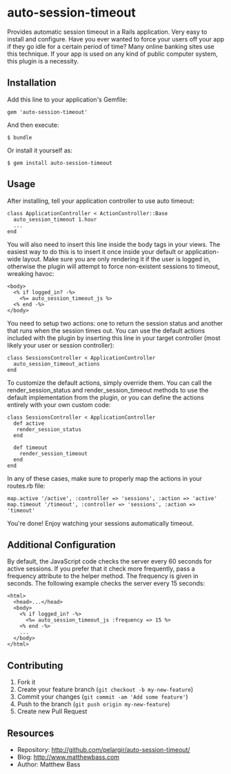 # auto-session-timeout

Provides automatic session timeout in a Rails application. Very easy
to install and configure. Have you ever wanted to force your users
off your app if they go idle for a certain period of time? Many
online banking sites use this technique. If your app is used on any
kind of public computer system, this plugin is a necessity.

## Installation

Add this line to your application's Gemfile:

    gem 'auto-session-timeout'

And then execute:

    $ bundle

Or install it yourself as:

    $ gem install auto-session-timeout

## Usage

After installing, tell your application controller to use auto timeout:

    class ApplicationController < ActionController::Base
      auto_session_timeout 1.hour
      ...
    end

You will also need to insert this line inside the body tags in your
views. The easiest way to do this is to insert it once inside your
default or application-wide layout. Make sure you are only rendering
it if the user is logged in, otherwise the plugin will attempt to force
non-existent sessions to timeout, wreaking havoc:

    <body>
      <% if logged_in? -%>
        <%= auto_session_timeout_js %>
      <% end -%>
    </body>

You need to setup two actions: one to return the session status and
another that runs when the session times out. You can use the default
actions included with the plugin by inserting this line in your target
controller (most likely your user or session controller):

    class SessionsController < ApplicationController
      auto_session_timeout_actions
    end

To customize the default actions, simply override them. You can call
the render_session_status and render_session_timeout methods to use
the default implementation from the plugin, or you can define the
actions entirely with your own custom code:

    class SessionsController < ApplicationController
      def active
       render_session_status
      end
      
      def timeout
        render_session_timeout
      end
    end

In any of these cases, make sure to properly map the actions in
your routes.rb file:

    map.active '/active', :controller => 'sessions', :action => 'active'
    map.timeout '/timeout', :controller => 'sessions', :action => 'timeout'

You're done! Enjoy watching your sessions automatically timeout.

## Additional Configuration

By default, the JavaScript code checks the server every 60 seconds for
active sessions. If you prefer that it check more frequently, pass a
frequency attribute to the helper method. The frequency is given in
seconds. The following example checks the server every 15 seconds:

    <html>
      <head>...</head>
      <body>
        <% if logged_in? -%>
          <%= auto_session_timeout_js :frequency => 15 %>
        <% end -%>
        ...
      </body>
    </html>

## Contributing

1. Fork it
2. Create your feature branch (`git checkout -b my-new-feature`)
3. Commit your changes (`git commit -am 'Add some feature'`)
4. Push to the branch (`git push origin my-new-feature`)
5. Create new Pull Request

## Resources

* Repository: http://github.com/pelargir/auto-session-timeout/
* Blog: http://www.matthewbass.com
* Author: Matthew Bass

